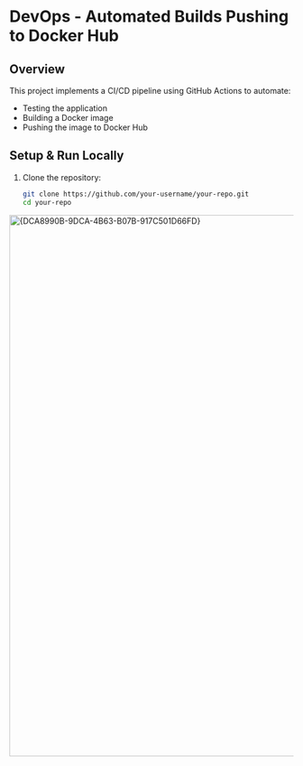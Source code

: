 # DevOps - Automated Builds Pushing to Docker Hub

## Overview
This project implements a CI/CD pipeline using GitHub Actions to automate:
- Testing the application
- Building a Docker image
- Pushing the image to Docker Hub

##  Setup & Run Locally
1. Clone the repository:
   ```bash
   git clone https://github.com/your-username/your-repo.git
   cd your-repo

<img width="960" alt="{DCA8990B-9DCA-4B63-B07B-917C501D66FD}" src="https://github.com/user-attachments/assets/0e9091c9-6f26-4d91-aed6-de63b143e821" />
